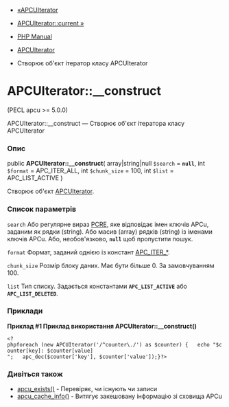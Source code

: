 - [«APCUIterator](class.apcuiterator.md)
- [APCUIterator::current »](apcuiterator.current.md)

- [PHP Manual](index.md)
- [APCUIterator](class.apcuiterator.md)
- Створює об'єкт ітератор класу APCUIterator

# APCUIterator::\_\_construct

(PECL apcu \>= 5.0.0)

APCUIterator::\_\_construct — Створює об'єкт ітератора класу
APCUIterator

### Опис

public **APCUIterator::\_\_construct**(
array\|string\|null `$search` = **`null`**,
int `$format` = APC_ITER_ALL,
int `$chunk_size` = 100,
int `$list` = APC_LIST_ACTIVE
)

Створює об'єкт [APCUIterator](class.apcuiterator.md).

### Список параметрів

`search`
Або регулярне вираз [PCRE](book.pcre.md), яке відповідає
імен ключів APCu, заданим як рядки (string). Або масив (array)
рядків (string) із іменами ключів APCu. Або, необов'язково, **`null`**
щоб пропустити пошук.

`format`
Формат, заданий однією із констант [APC_ITER\_\*](apcu.constants.md).

`chunk_size`
Розмір блоку даних. Має бути більше 0. За замовчуванням 100.

`list`
Тип списку. Задається константами **`APC_LIST_ACTIVE`** або
**`APC_LIST_DELETED`**.

### Приклади

**Приклад #1 Приклад використання **APCUIterator::\_\_construct()****

` <?phpforeach (new APCUIterator('/^counter\./') as $counter) {   echo "$counter[key]: $counter[value]
";   apc_dec($counter['key'], $counter['value']);}?> `

### Дивіться також

- [apcu_exists()](function.apcu-exists.md) - Перевіряє, чи існують
чи записи
- [apcu_cache_info()](function.apcu-cache-info.md) - Витягує
закешовану інформацію зі сховища APCu
